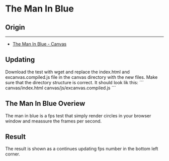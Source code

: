 The Man In Blue
===============

## Origin

---
  - [The Man In Blue - Canvas](http://themaninblue.com/experiment/AnimationBenchmark/canvas/)

## Updating
Download the test with wget and replace the index.html and excanvas.compiled.js file in the canvas directory with the new files. Make sure that the directory structure is correct. It should look lik this:
´´´
canvas/index.html
canvas/js/excanvas.compiled.js
´´´

## The Man In Blue Overiew
The man in blue is a fps test that simply render circles in your browser window and meassure the frames per second.

## Result 
The result is shown as a continues updating fps number in the bottom left corner. 
